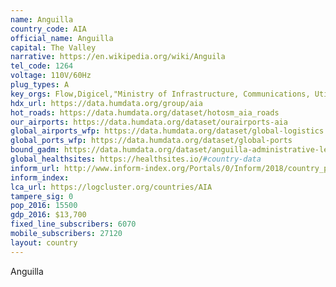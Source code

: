 ```yaml
---
name: Anguilla
country_code: AIA
official_name: Anguilla
capital: The Valley
narrative: https://en.wikipedia.org/wiki/Anguila
tel_code: 1264
voltage: 110V/60Hz
plug_types: A
key_orgs: Flow,Digicel,"Ministry of Infrastructure, Communications, Utilitie and Housing",Microsoft Trinidad and Tobago,C&W Business
hdx_url: https://data.humdata.org/group/aia
hot_roads: https://data.humdata.org/dataset/hotosm_aia_roads
our_airports: https://data.humdata.org/dataset/ourairports-aia
global_airports_wfp: https://data.humdata.org/dataset/global-logistics
global_ports_wfp: https://data.humdata.org/dataset/global-ports
bound_gadm: https://data.humdata.org/dataset/anguilla-administrative-level-0-national-boundary
global_healthsites: https://healthsites.io/#country-data
inform_url: http://www.inform-index.org/Portals/0/Inform/2018/country_profiles/AIA.pdf
inform_index:
lca_url: https://logcluster.org/countries/AIA
tampere_sig: 0
pop_2016: 15500
gdp_2016: $13,700
fixed_line_subscribers: 6070
mobile_subscribers: 27120
layout: country
---
```

Anguilla
